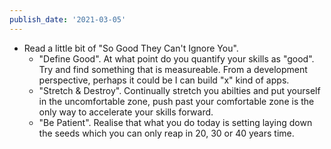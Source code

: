 ```yaml
---
publish_date: '2021-03-05'
---
```


- Read a little bit of "So Good They Can't Ignore You".
  - "Define Good". At what point do you quantify your skills as "good". Try and find something that is measureable. From a development perspective, perhaps it could be I can build "x" kind of apps.
  - "Stretch & Destroy". Continually stretch you abilties and put yourself in the uncomfortable zone, push past your comfortable zone is the only way to accelerate your skills forward.
  - "Be Patient". Realise that what you do today is setting laying down the seeds which you can only reap in 20, 30 or 40 years time.
